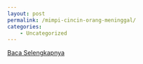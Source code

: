 ```yaml
---
layout: post
permalink: /mimpi-cincin-orang-meninggal/
categories:
    - Uncategorized
---
```


[Baca Selengkapnya](/02)